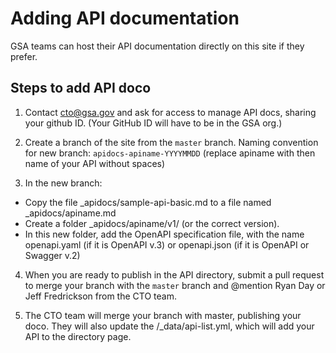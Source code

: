 # Adding API documentation

GSA teams can host their API documentation directly on this site if they prefer. 

## Steps to add API doco

1. Contact cto@gsa.gov and ask for access to manage API docs, sharing your github ID. (Your GitHub ID will have to be in the GSA org.)

2. Create a branch of the site from the `master` branch. Naming convention for new branch: `apidocs-apiname-YYYYMMDD` (replace apiname with then name of your API without spaces)

3. In the new branch:
* Copy the file _apidocs/sample-api-basic.md to a file named _apidocs/apiname.md 
* Create a folder _apidocs/apiname/v1/ (or the correct version).
* In this new folder, add the OpenAPI specification file, with the name openapi.yaml (if it is OpenAPI v.3) or openapi.json (if it is OpenAPI or Swagger v.2)
 
4. When you are ready to publish in the API directory, submit a pull request to merge your branch with the `master` branch and @mention Ryan Day or Jeff Fredrickson from the CTO team.

5. The CTO team will merge your branch with master, publishing your doco. They will also update the /_data/api-list.yml, which will add your API to the directory page.